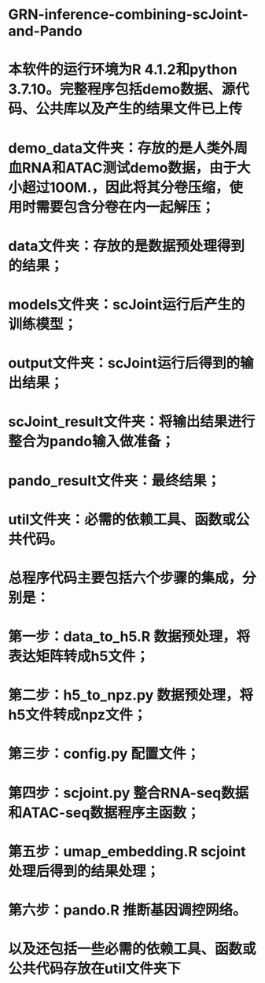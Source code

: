 # GRN-inference-combining-scJoint-and-Pando
# 本软件的运行环境为R 4.1.2和python 3.7.10。完整程序包括demo数据、源代码、公共库以及产生的结果文件已上传
# demo_data文件夹：存放的是人类外周血RNA和ATAC测试demo数据，由于大小超过100M.，因此将其分卷压缩，使用时需要包含分卷在内一起解压；
# data文件夹：存放的是数据预处理得到的结果；
# models文件夹：scJoint运行后产生的训练模型；
# output文件夹：scJoint运行后得到的输出结果；
# scJoint_result文件夹：将输出结果进行整合为pando输入做准备；
# pando_result文件夹：最终结果；
# util文件夹：必需的依赖工具、函数或公共代码。
# 总程序代码主要包括六个步骤的集成，分别是：
# 第一步：data_to_h5.R 数据预处理，将表达矩阵转成h5文件；
# 第二步：h5_to_npz.py 数据预处理，将h5文件转成npz文件；
# 第三步：config.py 配置文件；
# 第四步：scjoint.py 整合RNA-seq数据和ATAC-seq数据程序主函数；
# 第五步：umap_embedding.R scjoint处理后得到的结果处理；
# 第六步：pando.R 推断基因调控网络。
# 以及还包括一些必需的依赖工具、函数或公共代码存放在util文件夹下
